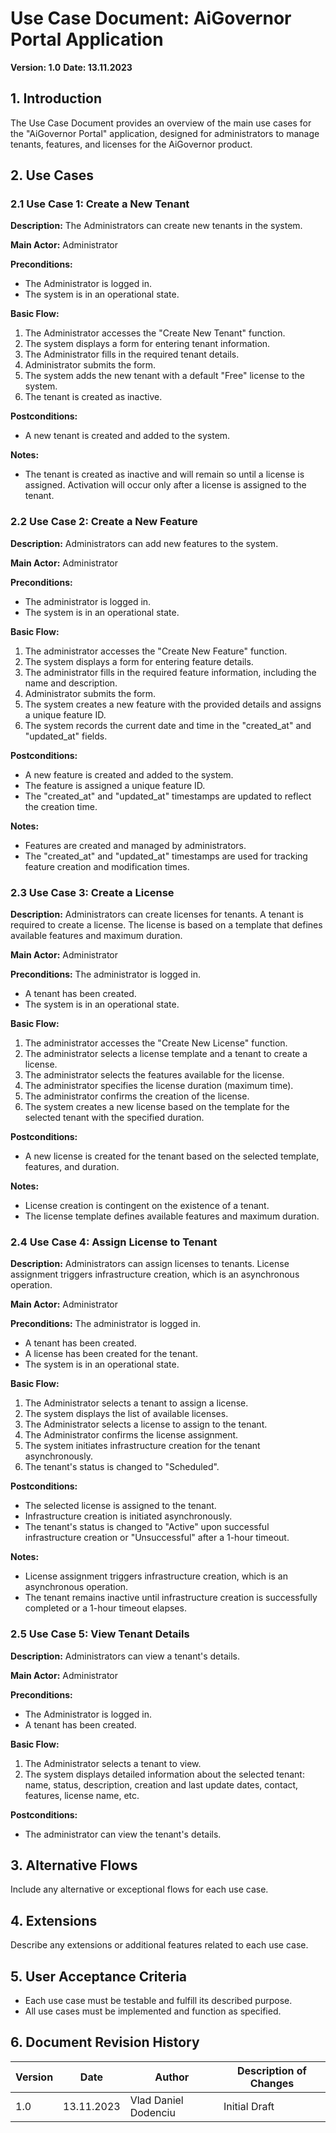 # Use Case Document: AiGovernor Portal Application

**Version: 1.0**
**Date: 13.11.2023**

## 1. Introduction

The Use Case Document provides an overview of the main use cases for the "AiGovernor Portal" application, designed for administrators to manage tenants, features, and licenses for the AiGovernor product.

## 2. Use Cases

### 2.1 Use Case 1: Create a New Tenant

**Description:** The Administrators can create new tenants in the system.

**Main Actor:** Administrator

**Preconditions:**
- The Administrator is logged in.
- The system is in an operational state.

**Basic Flow:**
1. The Administrator accesses the "Create New Tenant" function.
2. The system displays a form for entering tenant information.
3. The Administrator fills in the required tenant details.
4. Administrator submits the form.
5. The system adds the new tenant with a default "Free" license to the system.
6. The tenant is created as inactive.

**Postconditions:**
- A new tenant is created and added to the system.

**Notes:**
- The tenant is created as inactive and will remain so until a license is assigned. Activation will occur only after a license is assigned to the tenant.

### 2.2 Use Case 2: Create a New Feature

**Description:** Administrators can add new features to the system.

**Main Actor:** Administrator

**Preconditions:**
- The administrator is logged in.
- The system is in an operational state.

**Basic Flow:**
1. The administrator accesses the "Create New Feature" function.
2. The system displays a form for entering feature details.
3. The administrator fills in the required feature information, including the name and description.
4. Administrator submits the form.
5. The system creates a new feature with the provided details and assigns a unique feature ID.
6. The system records the current date and time in the "created_at" and "updated_at" fields.

**Postconditions:**
- A new feature is created and added to the system.
- The feature is assigned a unique feature ID.
- The "created_at" and "updated_at" timestamps are updated to reflect the creation time.

**Notes:**
- Features are created and managed by administrators.
- The "created_at" and "updated_at" timestamps are used for tracking feature creation and modification times.


### 2.3 Use Case 3: Create a License

**Description:** Administrators can create licenses for tenants. A tenant is required to create a license. The license is based on a template that defines available features and maximum duration.

**Main Actor:** Administrator

**Preconditions:**
The administrator is logged in.
- A tenant has been created.
- The system is in an operational state.

**Basic Flow:**
1. The administrator accesses the "Create New License" function.
2. The administrator selects a license template and a tenant to create a license.
3. The administrator selects the features available for the license.
4. The administrator specifies the license duration (maximum time).
5. The administrator confirms the creation of the license.
6. The system creates a new license based on the template for the selected tenant with the specified duration.

**Postconditions:**
- A new license is created for the tenant based on the selected template, features, and duration.

**Notes:**
- License creation is contingent on the existence of a tenant.
- The license template defines available features and maximum duration.

### 2.4 Use Case 4: Assign License to Tenant

**Description:** Administrators can assign licenses to tenants. License assignment triggers infrastructure creation, which is an asynchronous operation.

**Main Actor:** Administrator

**Preconditions:**
The administrator is logged in.
- A tenant has been created.
- A license has been created for the tenant.
- The system is in an operational state.

**Basic Flow:**
1. The Administrator selects a tenant to assign a license.
2. The system displays the list of available licenses.
3. The Administrator selects a license to assign to the tenant.
4. The Administrator confirms the license assignment.
5. The system initiates infrastructure creation for the tenant asynchronously.
6. The tenant's status is changed to "Scheduled".

**Postconditions:**
- The selected license is assigned to the tenant.
- Infrastructure creation is initiated asynchronously.
- The tenant's status is changed to "Active" upon successful infrastructure creation or "Unsuccessful" after a 1-hour timeout.

**Notes:**
- License assignment triggers infrastructure creation, which is an asynchronous operation.
- The tenant remains inactive until infrastructure creation is successfully completed or a 1-hour timeout elapses.

### 2.5 Use Case 5: View Tenant Details

**Description:** Administrators can view a tenant's details.

**Main Actor:** Administrator

**Preconditions:**
- The Administrator is logged in.
- A tenant has been created.

**Basic Flow:**
1. The Administrator selects a tenant to view.
2. The system displays detailed information about the selected tenant: name, status, description, creation and last update dates, contact, features, license name, etc.

**Postconditions:**
- The administrator can view the tenant's details.

## 3. Alternative Flows

Include any alternative or exceptional flows for each use case.

## 4. Extensions

Describe any extensions or additional features related to each use case.

## 5. User Acceptance Criteria

- Each use case must be testable and fulfill its described purpose.
- All use cases must be implemented and function as specified.

## 6. Document Revision History

| Version | Date       | Author               |  Description of Changes   |
|---------|------------|----------------------|---------------------------|
| 1.0     | 13.11.2023 | Vlad Daniel Dodenciu | Initial Draft             |
